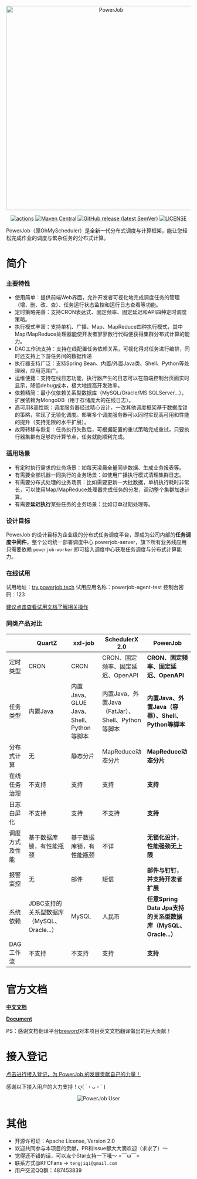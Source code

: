 <p align="center">
<img src="https://raw.githubusercontent.com/KFCFans/PowerJob/master/others/images/logo.png" alt="PowerJob" title="PowerJob" width="557"/>
</p>

<p align="center">
<a href="https://github.com/KFCFans/PowerJob/actions"><img src="https://github.com/KFCFans/PowerJob/workflows/Java%20CI%20with%20Maven/badge.svg?branch=master" alt="actions"></a>
<a href="https://search.maven.org/search?q=com.github.kfcfans"><img alt="Maven Central" src="https://img.shields.io/maven-central/v/com.github.kfcfans/powerjob-worker"></a>
<a href="https://github.com/KFCFans/PowerJob/releases"><img alt="GitHub release (latest SemVer)" src="https://img.shields.io/github/v/release/kfcfans/powerjob?color=%23E59866"></a>
<a href="https://github.com/KFCFans/PowerJob/blob/master/LICENSE"><img src="https://img.shields.io/github/license/KFCFans/PowerJob" alt="LICENSE"></a>
</p>

PowerJob（原OhMyScheduler）是全新一代分布式调度与计算框架，能让您轻松完成作业的调度与繁杂任务的分布式计算。
# 简介
### 主要特性
* 使用简单：提供前端Web界面，允许开发者可视化地完成调度任务的管理（增、删、改、查）、任务运行状态监控和运行日志查看等功能。
* 定时策略完善：支持CRON表达式、固定频率、固定延迟和API四种定时调度策略。
* 执行模式丰富：支持单机、广播、Map、MapReduce四种执行模式，其中Map/MapReduce处理器能使开发者寥寥数行代码便获得集群分布式计算的能力。
* DAG工作流支持：支持在线配置任务依赖关系，可视化得对任务进行编排，同时还支持上下游任务间的数据传递
* 执行器支持广泛：支持Spring Bean、内置/外置Java类、Shell、Python等处理器，应用范围广。
* 运维便捷：支持在线日志功能，执行器产生的日志可以在前端控制台页面实时显示，降低debug成本，极大地提高开发效率。
* 依赖精简：最小仅依赖关系型数据库（MySQL/Oracle/MS SQLServer...），扩展依赖为MongoDB（用于存储庞大的在线日志）。
* 高可用&高性能：调度服务器经过精心设计，一改其他调度框架基于数据库锁的策略，实现了无锁化调度。部署多个调度服务器可以同时实现高可用和性能的提升（支持无限的水平扩展）。
* 故障转移与恢复：任务执行失败后，可根据配置的重试策略完成重试，只要执行器集群有足够的计算节点，任务就能顺利完成。

### 适用场景
* 有定时执行需求的业务场景：如每天凌晨全量同步数据、生成业务报表等。
* 有需要全部机器一同执行的业务场景：如使用广播执行模式清理集群日志。
* 有需要分布式处理的业务场景：比如需要更新一大批数据，单机执行耗时非常长，可以使用Map/MapReduce处理器完成任务的分发，调动整个集群加速计算。
* 有需要**延迟执行**某些任务的业务场景：比如订单过期处理等。

### 设计目标
PowerJob 的设计目标为企业级的分布式任务调度平台，即成为公司内部的**任务调度中间件**。整个公司统一部署调度中心 powerjob-server，旗下所有业务线应用只需要依赖 `powerjob-worker` 即可接入调度中心获取任务调度与分布式计算能力。

### 在线试用
试用地址：[try.powerjob.tech](http://try.powerjob.tech/)
试用应用名称：powerjob-agent-test
控制台密码：123

[建议点击查看试用文档了解相关操作](https://www.yuque.com/powerjob/guidence/hnbskn)

### 同类产品对比
|                | QuartZ                   | xxl-job                                  | SchedulerX 2.0                                    | PowerJob                                                |
| -------------- | ------------------------ | ---------------------------------------- | ------------------------------------------------- | ------------------------------------------------------------ |
| 定时类型       | CRON                     | CRON                                     | CRON、固定频率、固定延迟、OpenAPI                 | **CRON、固定频率、固定延迟、OpenAPI**                        |
| 任务类型       | 内置Java                 | 内置Java、GLUE Java、Shell、Python等脚本 | 内置Java、外置Java（FatJar）、Shell、Python等脚本 | **内置Java、外置Java（容器）、Shell、Python等脚本**          |
| 分布式计算     | 无                       | 静态分片                                 | MapReduce动态分片                                 | **MapReduce动态分片**                                        |
| 在线任务治理   | 不支持                   | 支持                                     | 支持                                              | **支持**                                                     |
| 日志白屏化     | 不支持                   | 支持                                     | 不支持                                            | **支持**                                                     |
| 调度方式及性能 | 基于数据库锁，有性能瓶颈 | 基于数据库锁，有性能瓶颈                 | 不详                                              | **无锁化设计，性能强劲无上限**                               |
| 报警监控       | 无                       | 邮件                                     | 短信                                              | **邮件与钉钉，并支持开发者扩展**                             |
| 系统依赖       | JDBC支持的关系型数据库（MySQL、Oracle...）                    | MySQL                                    | 人民币        | **任意Spring Data Jpa支持的关系型数据库（MySQL、Oracle...）** |
| DAG工作流      | 不支持                   | 不支持                                   | 支持                                              | **支持**                                   |


# 官方文档
**[中文文档](https://www.yuque.com/powerjob/guidence/ztn4i5)**

**[Document](https://www.yuque.com/powerjob/en/xrdoqw)**

PS：感谢文档翻译平台[breword](https://www.breword.com/)对本项目英文文档翻译做出的巨大贡献！

# 接入登记
[点击进行接入登记，为 PowerJob 的发展贡献自己的力量！](https://github.com/KFCFans/PowerJob/issues/6)

感谢以下接入用户的大力支持！ღ( ´・ᴗ・` )

<p align="center">
<img src="https://raw.githubusercontent.com/KFCFans/PowerJob/master/others/images/user.png" alt="PowerJob User" title="PowerJob User"/>
</p>

# 其他
* 开源许可证：Apache License, Version 2.0
* 欢迎共同参与本项目的贡献，PR和Issue都大大滴欢迎（求求了）～
* 觉得还不错的话，可以点个Star支持一下哦～ =￣ω￣=
* 联系方式@KFCFans -> `tengjiqi@gmail.com`
* 用户交流QQ群：487453839